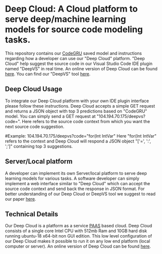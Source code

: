 # Deep Cloud: A Cloud platform to serve deep/machine learning models for source code modeling tasks.

This repository contains our [CodeGRU](arxive.org) saved model and instructions regarding how a developer can use our "Deep Cloud" platform. "Deep Cloud" help suggest the source code in our Visual Studio Code IDE plugin named "DeepVS" in real time. An online version of Deep Cloud can be found [here](http://104.194.70.175/). You can find our "DeepVS" tool [here]( https://github.com/yaxirhuxxain/DeepVS).

## Deep Cloud Usage
To integrate our Deep Cloud platform with your own IDE plugin interface please follow these instructions. Deep Cloud accepts a simple GET request and returns a JSON object with top 3 predictions based on "CodeGRU" model. You can simply send a GET request at "104.194.70.175/deepvs?code=<your-code>". Here <your-code> refers to the source code context from which you want the next source code suggestion. 

#Example: 
104.194.70.175/deepvs?code="for(Int IntVar" 
Here "for(Int IntVar" refers to the context and Deep Cloud will respond a JSON object "['=', ':', ';']" containing top 3 suggestions.

## Server/Local platform
A developer can implement its own Server/local platform to serve deep learning models for various tasks. A software developer can simply implement a web interface similar to "Deep Cloud" which can accept the source code context and send back the response in JSON format. For better understanding of our Deep Cloud or DeepVS tool we suggest to read our paper [here](arxive.org).

## Technical Details
Our Deep Cloud is a platform as a service [PAAS](https://www.dummies.com/programming/cloud-computing/hybrid-cloud/what-is-platform-as-a-service-paas-in-cloud-computing/) based cloud. Deep Cloud consists of a single core Intel CPU with 512mb Ram and 10GB hard disk running ubuntu-18 x64-bit non GUI edition. This low level configuration of our Deep Cloud makes it possible to run it on any low end platform (local computer or server). An online version of Deep Cloud can be found [here](http://104.194.70.175/).

